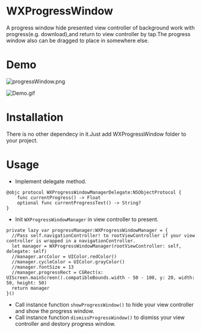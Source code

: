 # WXProgressWindow
A progress window hide presented view controller of background work with progress(e.g. download),and return to view controller by tap.The progress window also can be dragged to place in somewhere else.

# Demo
![progressWindow.png](https://github.com/luowenxing/WXProgressWindow/blob/master/WXProgressWindow/Demo/progressWindow.png)

![Demo.gif](https://github.com/luowenxing/WXProgressWindow/blob/master/WXProgressWindow/Demo/demo.gif)

# Installation
There is no other dependecy in it.Just add WXProgressWindow folder to your project.

# Usage
* Implement delegate method.
```
@objc protocol WXProgressWindowManagerDelegate:NSObjectProtocol {
    func currentProgress() -> Float
    optional func currentProgressText() -> String?
}
```
* Init `WXProgressWindowManager` in view controller to present.
```
private lazy var progressManager:WXProgressWindowManager = {
  //Pass self.navigationController! to rootViewController if your view controller is wrapped in a navigationController.
  let manager = WXProgressWindowManager(rootViewController: self, delegate: self)
  //manager.arcColor = UIColor.redColor()
  //manager.cycleColor = UIColor.grayColor()
  //manager.fontSize = 13
  //manager.progressRect = CGRect(x: UIScreen.mainScreen().compatibleBounds.width - 50 - 100, y: 20, width: 50, height: 50)
  return manager
}()
```
* Call instance function `showProgressWindow()` to hide your view controller and show the progress window.
* Call instance function `dismissProgressWindow()` to dismiss your view controller and destory progress window.


